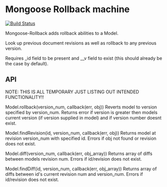 Mongoose Rollback machine 
=========================

[![Build Status](https://travis-ci.org/Snkz/Mongoose-Rollback)](https://travis-ci.org/Snkz/Rollback)

Mongoose-Rollback adds rollback abilities to a Model.

Look up previous document revisions as well as rollback to any previous version.

Requires _id field to be present and __v field to exist (this should already be the case by default).

## API

NOTE: THIS IS ALL TEMPORARY JUST LISTING OUT INTENDED FUNCTIONALITY!! 

Model.rollback(version_num, callback(err, obj))
Reverts model to version specified by version_num. Returns error if version is greater then models current version (if version supplied in model) and if version number doesnt exist.

Model.findRevision(id, version_num, callback(err, obj))
Returns model at revision version_num with specified id. Errors if obj not found or revision does not exist.

Model.diff(version_num, callback(err, obj_array))
Returns array of diffs between models revision num. Errors if id/revision does not exist.

Model.findDiff(id, version_num, callback(err, obj_array))
Returns array of diffs between id's current revision num and version_num. Errors if id/revision does not exist.
